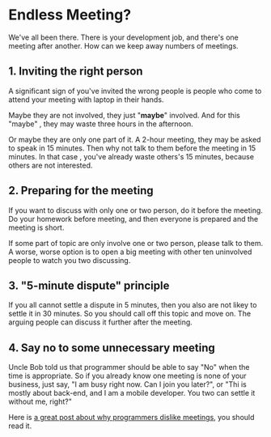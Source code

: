 # Endless Meeting?

We've all been there. There is your development job, and there's one meeting after another. How can we keep away numbers of meetings.



## 1. Inviting the right person
A significant sign of you've invited the wrong people is people who come to attend your meeting with laptop in their hands.

Maybe they are not involved, they just "**maybe**" involved. And for this "maybe" , they may waste three hours in the afternoon. 

Or maybe they are only one part of it. A 2-hour meeting, they may be asked to speak in 15 minutes. Then why not talk to them before the meeting in 15 minutes. In that case , you've already waste others's 15 minutes, because others are not interested. 


## 2. Preparing for the meeting

If you want to discuss with only one or two person, do it before the meeting. Do your homework before meeting, and then everyone is prepared and the meeting is short.

If some part of topic are only involve one or two person, please talk to them. A worse, worse option is to open a big meeting with other ten uninvolved people to watch you two discussing. 


## 3. "5-minute dispute" principle
If you all cannot settle a dispute in 5 minutes, then you also are not likey to settle it in 30 minutes. So you should call off this topic and move on.  The arguing people can discuss it further after the meeting. 

## 4. Say no to some unnecessary meeting
Uncle Bob told us that programmer should be able to say "No" when the time is appropriate. So if you already know one meeting is none of your business, just say, "I am busy right now. Can I join you later?", or "Thi is mostly about back-end, and I am a mobile developer. You two can settle it without me, right?"

Here is [a great post about why programmers dislike meetings](http://www.paulgraham.com/makersschedule.html), you should read it.